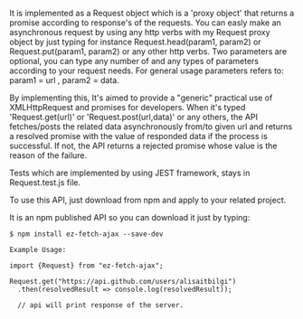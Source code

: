    
   
   It is implemented as a Request object which is a 'proxy object' that returns a promise 
according to response's of the requests. You can easly make an asynchronous request by using any http verbs with my Request proxy object by just typing for instance Request.head(param1, param2) or Request.put(param1, param2) or any other http verbs.
Two parameters are optional, you can type any number of and any types of parameters according to your request needs. For general usage parameters refers to: param1 = url  ,  param2 = data.
   
 By implementing this, It's aimed to provide a "generic" practical use of XMLHttpRequest and promises for developers. When it's typed  'Request.get(url)' or 'Request.post(url,data)' or any others, the API fetches/posts the related data asynchronously from/to given url and returns a resolved promise with the value of responded data if the process is successful. If not, the API returns a rejected promise whose value is the reason of the failure.

   Tests which are implemented by using JEST framework, stays in Request.test.js file. 

   To use this API, just download from npm and apply to your related project.
   
   It is an npm published API so you can download it just by typing:
   
    $ npm install ez-fetch-ajax --save-dev
    
    Example Usage:
    
    import {Request} from "ez-fetch-ajax";
    
    Request.get("https://api.github.com/users/alisaitbilgi")
      .then(resolvedResult => console.log(resolvedResult));
      
      // api will print response of the server.
